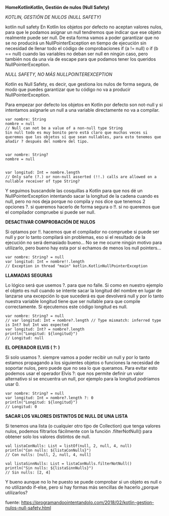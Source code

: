 **HomeKotlinKotlin, Gestión de nulos (Null Safety)**

*KOTLIN, GESTIÓN DE NULOS (NULL SAFETY)*

kotlin null safety
En Kotlin los objetos por defecto no aceptan valores nulos, para que le podamos asignar un null tendremos que indicar que ese objeto realmente puede ser null. De esta forma vamos a poder garantizar que no se no producirá un NullPointerException en tiempo de ejecución sin necesidad de llenar todo el código de comprobaciones if (a != null) o if (b == null) cuando las variables no deban ser null en ningún caso, pero también nos da una vía de escape para que podamos tener los queridos NullPointerException.

*NULL SAFETY, NO MÁS NULLPOINTEREXCEPTION*

Kotlin es Null Safety, es decir, que gestiona los nulos de forma segura, de modo que puedes garantizar que tu código no va a producir NullPointerException.

Para empezar por defecto los objetos en Kotlin por defecto son not-null y si intentamos asignarle un null a una variable directamente no va a compilar.

```
var nombre: String
nombre = null 
// Null can not be a value of a non-null type String
Sin null todo es muy bonito pero está claro que muchas veces si queremos que los objetos sí que sean nullables, para esto tenemos que añadir ? después del nombre del tipo.


var nombre: String?
nombre = null


var longitud: Int = nombre.length 
// Only safe (?.) or non-null asserted (!!.) calls are allowed on a nullable receiver of type String?
```

Y seguimos buscandole las cosquillas a Kotlin para que nos dé un NullPointerException intentando sacar la longitud de la cadena cuando es null, pero no nos deja porque no compila y nos dice que tenemos 2 opciones ?. si queremos hacerlo de forma segura o !!. si no queremos que el compilador compruebe si puede ser null.

**DESACTIVAR COMPROBACIÓN DE NULOS**

Si optamos por !!. hacemos que el compilador no compruebe si puede ser null y por lo tanto compilará sin problemas, eso si el resultado de la ejecución no será demasiado bueno… No se me ocurre ningún motivo para utilizarlo, pero bueno hay esta por si echamos de menos los null pointers…

```
var nombre: String? = null
var longitud: Int = nombre!!.length 
// Exception in thread "main" kotlin.KotlinNullPointerException
```

**LLAMADAS SEGURAS**

Lo lógico será que usemos ?. para que no falle. Si como en nuestro ejemplo el objeto es null cuando se intente sacar la longitud del nombre en lugar de lanzarse una excepción lo que sucederá es que devolverá null y por lo tanto nuestra variable longitud tiene que ser nullable para que compile correctamente. Si ejecutemos este código longitud es null.

```
var nombre: String? = null
// var longitud: Int = nombre?.length // Type mismatch: inferred type is Int? but Int was expected
var longitud: Int? = nombre?.length
println("Longitud: ${longitud}")
// Longitud: null
```

**EL OPERADOR ELVIS ( ?: )**

Si solo usamos ?. siempre vamos a poder recibir un null y por lo tanto estamos propagando a los siguientes objetos o funciones la necesidad de soportar nulos, pero puede que no sea lo que queramos. Para evitar esto podemos usar el operador Elvis ?: que nos permite definir un valor alternativo si se encuentra un null, por ejemplo para la longitud podríamos usar 0.

```
var nombre: String? = null
var longitud: Int = nombre?.length ?: 0
println("Longitud: ${longitud}")
// Longitud: 0
```

**SACAR LOS VALORES DISTINTOS DE NULL DE UNA LISTA**

Si tenemos una lista (o cualquier otro tipo de Collection) que tenga valores nulos, podemos filtrarlos fácilmente con la función .filterNotNull() para obtener solo los valores distintos de null.

```
val listaConNulls: List = listOf(null, 2, null, 4, null)
println("Con nulls: ${listaConNulls}")
// Con nulls: [null, 2, null, 4, null]

val listaSinnNulls: List = listaConNulls.filterNotNull()
println("Sin nulls: ${listaSinnNulls}")
// Sin nulls: [2, 4]
```

Y bueno aunque no lo he puesto se puede comprobar si un objeto es null o no utilizando if-else, pero si hay formas más sencillas de hacerlo ¿porque utilizarlos?

fuente: https://programandoointentandolo.com/2018/02/kotlin-gestion-nulos-null-safety.html